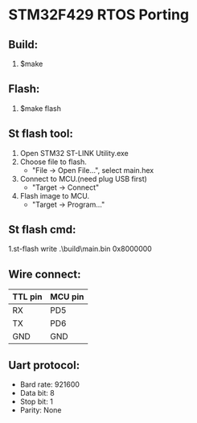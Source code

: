 # STM32F429 RTOS Porting
## Build:
1. $make

## Flash:
1. $make flash

## St flash tool:
1. Open STM32 ST-LINK Utility.exe
2. Choose file to flash. 
    - "File -> Open File...", select main.hex
3. Connect to MCU.(need plug USB first)
    - "Target -> Connect"
4. Flash image to MCU.
    - "Target -> Program..."

## St flash cmd:
1.st-flash write .\build\main.bin 0x8000000

## Wire connect:
| TTL pin | MCU pin |
|---------|---------|
|   RX    |   PD5   |
|   TX    |   PD6   |
|   GND   |   GND   |

## Uart protocol:
- Bard rate: 921600
- Data bit: 8
- Stop bit: 1
- Parity: None
